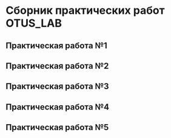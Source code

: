 # Сборник практических работ OTUS_LAB
## Практическая работа №1
## Практическая работа №2
## Практическая работа №3
## Практическая работа №4
## Практическая работа №5
